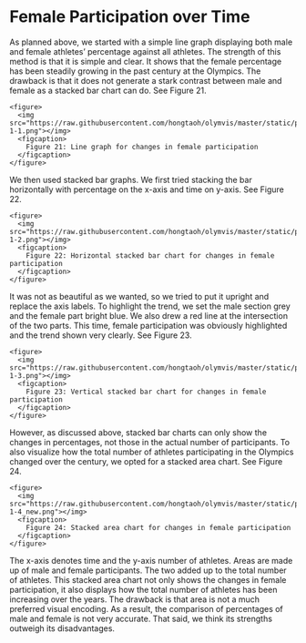 # Female Participation over Time

As planned above, we started with a simple line graph displaying both male and female athletes’ percentage against all athletes. The strength of this method is that it is simple and clear. It shows that the female percentage has been steadily growing in the past century at the Olympics. The drawback is that it does not generate a stark contrast between male and female as a stacked bar chart can do. See Figure 21.

````{div} full-width
<figure>
  <img src="https://raw.githubusercontent.com/hongtaoh/olymvis/master/static/pics/g-1-1.png"></img>
  <figcaption>
  	Figure 21: Line graph for changes in female participation
  </figcaption>
</figure>
````
We then used stacked bar graphs. We first tried stacking the bar horizontally with percentage on the x-axis and time on y-axis. See Figure 22.

````{div} full-width
<figure>
  <img src="https://raw.githubusercontent.com/hongtaoh/olymvis/master/static/pics/g-1-2.png"></img>
  <figcaption>
  	Figure 22: Horizontal stacked bar chart for changes in female participation
  </figcaption>
</figure>
````

It was not as beautiful as we wanted, so we tried to put it upright and replace the axis labels. To highlight the trend, we set the male section grey and the female part bright blue. We also drew a red line at the intersection of the two parts. This time, female participation was obviously highlighted and the trend shown very clearly. See Figure 23.

````{div} full-width
<figure>
  <img src="https://raw.githubusercontent.com/hongtaoh/olymvis/master/static/pics/g-1-3.png"></img>
  <figcaption>
  	Figure 23: Vertical stacked bar chart for changes in female participation
  </figcaption>
</figure>
````

However, as discussed above, stacked bar charts can only show the changes in percentages, not those in the actual number of participants. To also visualize how the total number of athletes participating in the Olympics changed over the century, we opted for a stacked area chart. See Figure 24.

````{div} full-width
<figure>
  <img src="https://raw.githubusercontent.com/hongtaoh/olymvis/master/static/pics/g-1-4_new.png"></img>
  <figcaption>
  	Figure 24: Stacked area chart for changes in female participation
  </figcaption>
</figure>
````

The x-axis denotes time and the y-axis number of athletes. Areas are made up of male and female participants. The two added up to the total number of athletes. This stacked area chart not only shows the changes in female participation, it also displays how the total number of athletes has been increasing over the years. The drawback is that area is not a much preferred visual encoding. As a result, the comparison of percentages of male and female is not very accurate. That said, we think its strengths outweigh its disadvantages.